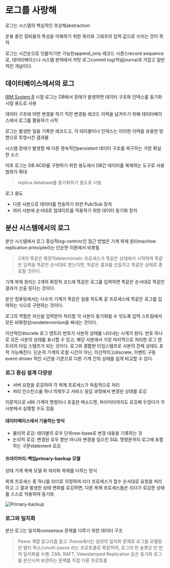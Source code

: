 # 로그를 사랑해

로그는 시스템의 핵심적인 추상체abstraction

운용 중인 장비들의 특성을 이해하기 위한 쿼리와 그래프의 입력 값으로 쓰이는 것이 목적

로그는 시간순으로 덧붙이기만 가능한append_only 레코드 시퀀스record sequence로, 데이터베이스나 시스템 분야에서 커밋 로그commit log/저널journal과 가깝고 일반적인 개념이다.

## 데이터베이스에서의 로그

[IBM System R](https://people.eecs.berkeley.edu/~brewer/cs262/SystemR.pdf) 시절 로그는 DB에서 장애가 발생하면 데이터 구조와 인덱스를 동기화 시킬 용도로 사용

데이터 구조에 어떤 변경을 하기 직전 변경될 레코드 이력을 남겨두기 위해 데이터베이스에서 로그를 활용하기 시작

로그는 발생한 일을 기록한 레코드고, 각 테이블이나 인덱스는 이러한 이력을 유용한 방향으로 투영시킨 결과물

시스템 장애가 발생할 때 다른 영속적인persistent 데이터 구조를 복구하는 가장 확실한 소스

이후 로그는 DB ACID를 구현하기 위한 용도에서 DB간 데이터를 복제하는 도구로 사용 범위가 확대
> replica database를 동기화하기 용도로 사용

로그 용도

- 다른 사본으로 데이터를 전송하기 위한 Pub/Sub 장치
- 여러 사본에 순서대로 업데이트를 적용하기 위한 데이터 동기화 장치

## 분산 시스템에서의 로그

분산 시스템에서 로그 중심적log-centrirc인 접근 방법은 기계 복제 원리machine replication principle라는 단순한 이론에서 비롯됨

> 2개의 똑같은 확정적deterministic 프로세스가 똑같은 상태에서 시작하여 똑같은 입력을 똑같은 순서대로 받는다면, 똑같은 결과를 산출하고 똑같은 상태로 종료될 것이다.

기계 복제 원리는 2개의 확정적 코드에 똑같은 로그를 입력하면 똑같은 순서대로 똑같은 결과가 산출 된다는 것이다.

분산 컴퓨팅에서는 다수의 기계가 똑같은 일을 하도록 같 프로세스에 똑같은 로그를 입력하는 식으로 구현하는 것이다.

로그의 역할은 자신을 입력받아 처리할 각 사본이 동기화될 수 잇도록 입력 스트림에서 모든 비확정성nondeterminism을 짜내는 것이다.

이산적인discrete 로그 엔트리 번호가 사본의 상태를 나타내는 시계가 된다. 번호 하나로 모든 사본의 상태를 표시할 수 있고, 해당 사본에서 가장 마지막으로 처리한 로그 엔트리의 타임 스탬프가 되는 것이다. 로그와 결합한 타임스탬프로 사본의 전체 상태도 포착 가능해진다. 단순히 기계의 로컬 시간이 아닌, 이산적이고discrete, 이벤트 구동event-driven 적인 시간을 기준으로 다른 기계 간의 상태를 쉽게 비교할 수 있다.

### 로그 중심 설계 다양성

- 서버 요청을 로깅하여 각 복제 프로세스가 독립적으로 처리
- 처리 인스턴스를 하나 띄워두고 서비스 응답 과정에서 변경된 상태를 로깅

이론적으로 x86 기계어 명령이나 호출한 메소드명, 파라미터까지도 로깅해 두었다가 각 사본에서 실행할 수도 있음

#### 데이터베이스에서 기술하는 방식

- 물리적 로깅: 테이블의 로우 단위row-base로 변경 내용을 기록하는 것
- 논리적 로깅: 변경된 로우 뿐만 아니라 변경을 일으킨 SQL 명령문까지 로그에 포함하는 구문statement 로깅

#### 프라이머리-백업primary-backup 모델

상태 기계 복제 모델 외 처리와 복제를 다루는 방식

복제 프로세스 중 하나를 리더로 지정하여 리더 프로세스가 접수 순서대로 요청을 처리하고 그 결과 발생한 상태 변화를 로깅하면, 다른 복제 프로세스들은 리더가 로깅한 상태를 스스로 적용하여 동기화

![Primary-backup](https://www.oreilly.com/library/view/i-heart-logs/9781491909379/assets/ihtl_0103.png)

### 로그와 일치화

분산 로그는 일치화consensus 문제를 다루기 위한 데이터 구조

> Paxos 계열 알고리즘 참고. Paxos에서는 일련의 일치화 문제로 로그를 모델링한 멀티 팍소스multi-paxos 라는 프로토콜로 확장하여, 로그의 한 슬롯당 한 번씩 일치화를 수행. ZAB, RAFT, Viewstamped Replication 등은 동기화 로그를 분산시켜 보관하는 문제를 직접 다룬 프로토콜
